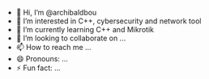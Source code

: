 - 👋 Hi, I’m @archibaldbou
- 👀 I’m interested in C++, cybersecurity and network tool
- 🌱 I’m currently learning C++ and Mikrotik
- 💞️ I’m looking to collaborate on ...
- 📫 How to reach me ...
- 😄 Pronouns: ...
- ⚡ Fun fact: ...

<!---
archibaldbou/archibaldbou is a ✨ special ✨ repository because its `README.md` (this file) appears on your GitHub profile.
You can click the Preview link to take a look at your changes.
--->
